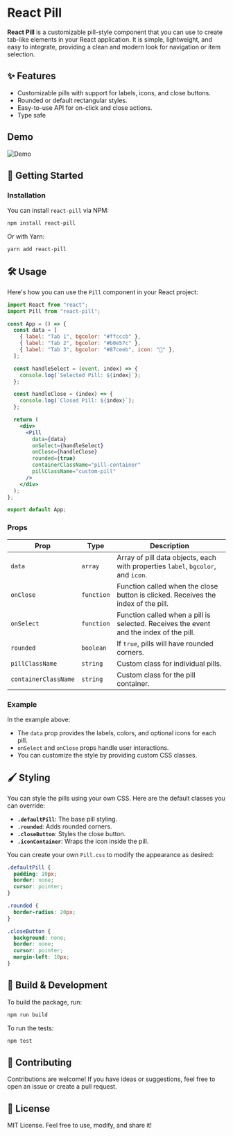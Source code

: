 # React Pill

**React Pill** is a customizable pill-style component that you can use to create tab-like elements in your React application. It is simple, lightweight, and easy to integrate, providing a clean and modern look for navigation or item selection.

## ✨ Features

- Customizable pills with support for labels, icons, and close buttons.
- Rounded or default rectangular styles.
- Easy-to-use API for on-click and close actions.
- Type safe

## Demo

![Demo](https://youtu.be/Mh0-49eIIMI)

## 🚀 Getting Started

### Installation

You can install `react-pill` via NPM:

```bash
npm install react-pill
```

Or with Yarn:

```bash
yarn add react-pill
```

## 🛠️ Usage

Here's how you can use the `Pill` component in your React project:

```jsx
import React from "react";
import Pill from "react-pill";

const App = () => {
  const data = [
    { label: "Tab 1", bgcolor: "#ffcccb" },
    { label: "Tab 2", bgcolor: "#b0e57c" },
    { label: "Tab 3", bgcolor: "#87ceeb", icon: "📌" },
  ];

  const handleSelect = (event, index) => {
    console.log(`Selected Pill: ${index}`);
  };

  const handleClose = (index) => {
    console.log(`Closed Pill: ${index}`);
  };

  return (
    <div>
      <Pill
        data={data}
        onSelect={handleSelect}
        onClose={handleClose}
        rounded={true}
        containerClassName="pill-container"
        pillClassName="custom-pill"
      />
    </div>
  );
};

export default App;
```

### Props

| Prop                  | Type        | Description                                                     |
| --------------------- | ----------- | --------------------------------------------------------------- |
| `data`                | `array`     | Array of pill data objects, each with properties `label`, `bgcolor`, and `icon`. |
| `onClose`             | `function`  | Function called when the close button is clicked. Receives the index of the pill. |
| `onSelect`            | `function`  | Function called when a pill is selected. Receives the event and the index of the pill. |
| `rounded`             | `boolean`   | If `true`, pills will have rounded corners.                     |
| `pillClassName`       | `string`    | Custom class for individual pills.                              |
| `containerClassName`  | `string`    | Custom class for the pill container.                            |

### Example

In the example above:
- The `data` prop provides the labels, colors, and optional icons for each pill.
- `onSelect` and `onClose` props handle user interactions.
- You can customize the style by providing custom CSS classes.

## 🖌️ Styling

You can style the pills using your own CSS. Here are the default classes you can override:

- **`.defaultPill`**: The base pill styling.
- **`.rounded`**: Adds rounded corners.
- **`.closeButton`**: Styles the close button.
- **`.iconContainer`**: Wraps the icon inside the pill.

You can create your own `Pill.css` to modify the appearance as desired:

```css
.defaultPill {
  padding: 10px;
  border: none;
  cursor: pointer;
}

.rounded {
  border-radius: 20px;
}

.closeButton {
  background: none;
  border: none;
  cursor: pointer;
  margin-left: 10px;
}
```

## 🔧 Build & Development

To build the package, run:

```bash
npm run build
```

To run the tests:

```bash
npm test
```

## 🤝 Contributing

Contributions are welcome! If you have ideas or suggestions, feel free to open an issue or create a pull request.

## 📄 License

MIT License. Feel free to use, modify, and share it!